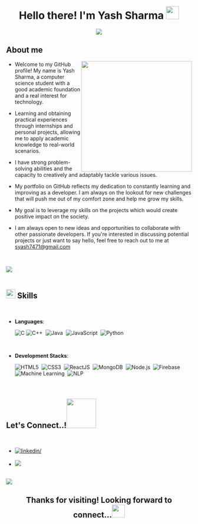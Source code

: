 
<h1 align="center"><b>Hello there! I'm Yash Sharma </b><img src="https://media.giphy.com/media/hvRJCLFzcasrR4ia7z/giphy.gif" width="35"></h1>

<p align="center">
  <img src="https://readme-typing-svg.herokuapp.com?font=Time+New+Roman&color=cyan&size=25&center=true&vCenter=true&width=800&height=100&lines=A+learner+with+a+passion+for+building+innovative+solutions;Computer+Science+Student;Adaptive+Learner;Love+to+learn+new+tech">
</p>
	
## **About me**

<picture>
  <source media="(max-width: 767px)" srcset="">
  <img align="right" alt="" src="./assets/mdImages/programming.svg" width=300px>
</picture>


- Welcome to my GitHub profile! My name is Yash Sharma, a computer science student with a good academic foundation and a real interest for technology.

- Learning and obtaining practical experiences through internships and personal projects, allowing me to apply academic knowledge to real-world scenarios.

- I have strong problem-solving abilities and the capacity to creatively and adaptably tackle various issues.

- My portfolio on GitHub reflects my dedication to constantly learning and improving as a developer. I am always on the lookout for new challenges that will push me out of my comfort zone and help me grow my skills.

- My goal is to leverage my skills on the projects which would create positive impact on the society.

- I am always open to new ideas and opportunities to collaborate with other passionate developers. If you're interested in discussing potential projects or just want to say hello, feel free to reach out to me at <a href="mailto:syash7471@gmail.com">syash7471@gmail.com</a>


<br>

<img src="https://user-images.githubusercontent.com/73097560/115834477-dbab4500-a447-11eb-908a-139a6edaec5c.gif"><br><br>

## <img src="https://media2.giphy.com/media/QssGEmpkyEOhBCb7e1/giphy.gif?cid=ecf05e47a0n3gi1bfqntqmob8g9aid1oyj2wr3ds3mg700bl&rid=giphy.gif" width ="25"><b> Skills</b>
<br>

<p align="center">

- **Languages**:
  
    ![C](https://img.shields.io/badge/C-%2300599C.svg?style=for-the-badge&logo=c&logoColor=white)
    ![C++](https://img.shields.io/badge/C++%20-%2300599C.svg?style=for-the-badge&logo=c%2B%2B&logoColor=white)&nbsp;
    ![Java](https://img.shields.io/badge/Java-%23ED8B00.svg?style=for-the-badge&logo=java&logoColor=white)&nbsp;
    ![JavaScript](https://img.shields.io/badge/JavaScript%20-%23F7DF1E.svg?style=for-the-badge&logo=javascript&logoColor=black)&nbsp;
    ![Python](https://img.shields.io/badge/Python%20-%2314354C.svg?style=for-the-badge&logo=python&logoColor=white)&nbsp;
    
<br>   
    
- **Development Stacks**:
  
   ![HTML5](https://img.shields.io/badge/HTML5%20-%23E34F26.svg?style=for-the-badge&logo=html5&logoColor=white)&nbsp;
   ![CSS3](https://img.shields.io/badge/CSS%20-%231572B6.svg?style=for-the-badge&logo=css3&logoColor=white)&nbsp;
   ![ReactJS](https://img.shields.io/badge/ReactJS-%2361DAFB.svg?style=for-the-badge&logo=react&logoColor=white)&nbsp;
   ![MongoDB](https://img.shields.io/badge/MongoDB-%2347A248.svg?style=for-the-badge&logo=mongodb&logoColor=white)&nbsp;
   ![Node.js](https://img.shields.io/badge/Node.js-%23339933.svg?style=for-the-badge&logo=node.js&logoColor=white)&nbsp;
   ![Firebase](https://img.shields.io/badge/Firebase%20-%23FFCA28.svg?style=for-the-badge&logo=firebase&logoColor=black)&nbsp;
   ![Machine Learning](https://img.shields.io/badge/Machine%20Learning%20-%23FF6F00.svg?style=for-the-badge&logo=TensorFlow&logoColor=white)&nbsp;
   ![NLP](https://img.shields.io/badge/NLP%20-%23039BE5.svg?style=for-the-badge&logo=natural-language-processing&logoColor=white)&nbsp;

   

<br>


</p>

## <b> Let's Connect..!</b><img src="./assets/mdImages/handshake.gif" width ="80">
<br>
<div align='left'>

<ul>

<li>
<a href="https://linkedin.com/in/yash-sharma-040250207" target="_blank">
<img src="https://img.shields.io/badge/linkedin:Yash_Sharma-0077B5.svg?color=405DE6&style=for-the-badge&logo=linkedin&logoColor=white" alt=linkedin/>
</a>
</li>

<br>

<li>
<a href="mailto:syash7471@gmail.com" target="_blank">
<img src="https://img.shields.io/badge/gmail:  syash7471-%23EA4335.svg?style=for-the-badge&logo=gmail&logoColor=white" t=mail/>
</a>
</li>
	
</ul>
</div>

<br>
<img src="https://user-images.githubusercontent.com/73097560/115834477-dbab4500-a447-11eb-908a-139a6edaec5c.gif">

<div align='center'>

## <b>Thanks for visiting! Looking forward to connect...<img src="https://media.giphy.com/media/hvRJCLFzcasrR4ia7z/giphy.gif" width="35"></b>

</div>

